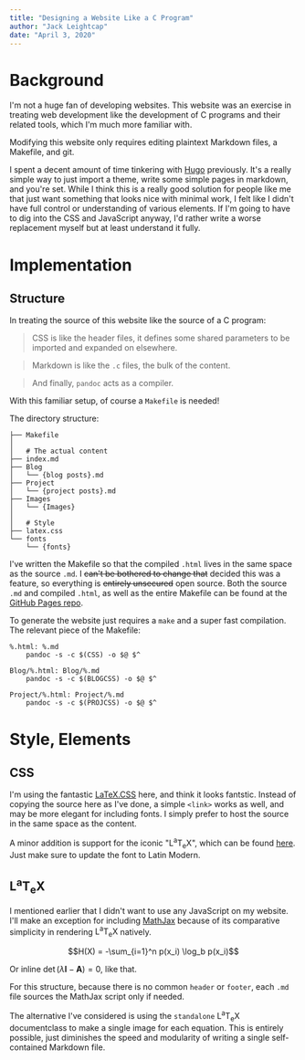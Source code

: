 ```yaml
---
title: "Designing a Website Like a C Program"
author: "Jack Leightcap"
date: "April 3, 2020"
---
```


<script id="MathJax-script" async src="https://cdn.jsdelivr.net/npm/mathjax@3/es5/tex-mml-chtml.js"></script>

# Background

I'm not a huge fan of developing websites.
This website was an exercise in treating web development like the development of
C programs and their related tools, which I'm much more familiar with.

Modifying this website only requires editing plaintext Markdown files, a Makefile, and
git.

I spent a decent amount of time tinkering with [Hugo](https://gohugo.io/) previously.
It's a really simple way to just import a theme, write some simple pages in markdown, and you're set.
While I think this is a really good solution for people like me that just want
something that looks nice with minimal work, I felt like I didn't have full
control or understanding of various elements.
If I'm going to have to dig into the CSS and JavaScript anyway, I'd rather write a
worse replacement myself but at least understand it fully.

# Implementation
## Structure
In treating the source of this website like the source of a C program:

>CSS is like the header files, it defines some shared parameters to be imported and expanded on elsewhere.

>Markdown is like the `.c` files, the bulk of the content.

>And finally, `pandoc` acts as a compiler.

With this familiar setup, of course a `Makefile` is needed!

The directory structure:

    ├── Makefile
    │
    │   # The actual content
    ├── index.md
    ├── Blog
    │   └── {blog posts}.md
    ├── Project
    │   └── {project posts}.md
    ├── Images
    │   └── {Images}
    │
    │   # Style
    ├── latex.css
    └── fonts
        └── {fonts}

I've written the Makefile so that the compiled `.html` lives in the same space as the source `.md`.
I ~~can't be bothered to change that~~ decided this was a feature, so everything is ~~entirely unsecured~~ open source.
Both the source `.md` and compiled `.html`, as well as the entire Makefile can
be found at the
[GitHub Pages repo](https://github.com/jleightcap/jleightcap.github.io).

To generate the website just requires a `make` and a super fast compilation.
The relevant piece of the Makefile:

    %.html: %.md
        pandoc -s -c $(CSS) -o $@ $^

    Blog/%.html: Blog/%.md
        pandoc -s -c $(BLOGCSS) -o $@ $^

    Project/%.html: Project/%.md
        pandoc -s -c $(PROJCSS) -o $@ $^

# Style, Elements
## CSS
I'm using the fantastic [LaTeX.CSS](https://github.com/vincentdoerig/latex-css)
here, and think it looks fantstic.
Instead of copying the source here as I've done, a simple `<link>` works as
well, and may be more elegant for including fonts.
I simply prefer to host the source in the same space as the content.

A minor addition is support for the iconic
"<span class="latex">L<sup>a</sup>T<sub>e</sub>X</span>",
which can be found [here](http://nitens.org/taraborelli/texlogo).
Just make sure to update the font to Latin Modern.

## <span class="latex">L<sup>a</sup>T<sub>e</sub>X</span>
I mentioned earlier that I didn't want to use any JavaScript on my website.
I'll make an exception for including [MathJax]([200~https://www.mathjax.org/)
because of its comparative simplicity in rendering
<span class="latex">L<sup>a</sup>T<sub>e</sub>X</span>
natively.

<center>$$H(X) = -\sum_{i=1}^n p(x_i) \log_b p(x_i)$$</center>

Or inline $\det(\lambda \textbf{I} - \textbf{A}) = 0$, like that.


For this structure, because there is no common `header` or `footer`, each `.md`
file sources the MathJax script only if needed.

The alternative I've considered is using the `standalone`
<span class="latex">L<sup>a</sup>T<sub>e</sub>X</span>
documentclass to make a single image for each equation.
This is entirely possible, just diminishes the speed and modularity of writing
a single self-contained Markdown file.
